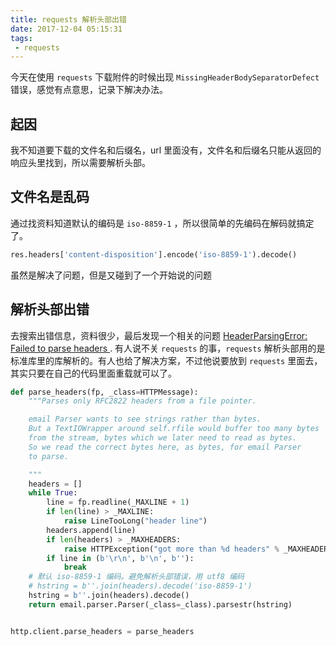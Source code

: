 ```yaml
---
title: requests 解析头部出错
date: 2017-12-04 05:15:31
tags:
 - requests
---
```


今天在使用 `requests` 下载附件的时候出现 `MissingHeaderBodySeparatorDefect` 错误，感觉有点意思，记录下解决办法。


## 起因
我不知道要下载的文件名和后缀名，url 里面没有，文件名和后缀名只能从返回的响应头里找到，所以需要解析头部。

## 文件名是乱码
通过找资料知道默认的编码是  `iso-8859-1` ，所以很简单的先编码在解码就搞定了。

```python
res.headers['content-disposition'].encode('iso-8859-1').decode()
```
虽然是解决了问题，但是又碰到了一个开始说的问题

## 解析头部出错
去搜索出错信息，资料很少，最后发现一个相关的问题 [HeaderParsingError: Failed to parse headers ](https://github.com/requests/requests/issues/3098).
有人说不关 `requests` 的事，`requests` 解析头部用的是标准库里的库解析的。有人也给了解决方案，不过他说要放到 `requests` 里面去，其实只要在自己的代码里面重载就可以了。

```python
def parse_headers(fp, _class=HTTPMessage):
    """Parses only RFC2822 headers from a file pointer.

    email Parser wants to see strings rather than bytes.
    But a TextIOWrapper around self.rfile would buffer too many bytes
    from the stream, bytes which we later need to read as bytes.
    So we read the correct bytes here, as bytes, for email Parser
    to parse.

    """
    headers = []
    while True:
        line = fp.readline(_MAXLINE + 1)
        if len(line) > _MAXLINE:
            raise LineTooLong("header line")
        headers.append(line)
        if len(headers) > _MAXHEADERS:
            raise HTTPException("got more than %d headers" % _MAXHEADERS)
        if line in (b'\r\n', b'\n', b''):
            break
    # 默认 iso-8859-1 编码。避免解析头部错误，用 utf8 编码
    # hstring = b''.join(headers).decode('iso-8859-1')
    hstring = b''.join(headers).decode()
    return email.parser.Parser(_class=_class).parsestr(hstring)


http.client.parse_headers = parse_headers
```